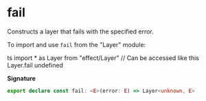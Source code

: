 # fail

Constructs a layer that fails with the specified error.

To import and use `fail` from the "Layer" module:

ts
import \* as Layer from "effect/Layer"
// Can be accessed like this
Layer.fail
undefined

**Signature**

```ts
export declare const fail: <E>(error: E) => Layer<unknown, E>
```
